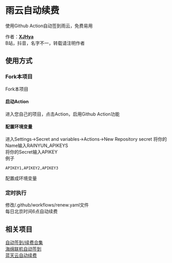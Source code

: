# 雨云自动续费

使用Github Action自动签到雨云，免费易用<br>

作者：**[XJHya](https://github.com/xjh2009)**<br>
B站，抖音，名字不一，转载请注明作者<br>

## 使用方式

### Fork本项目
Fork本项目<br>
#### 启动Action
进入您自己的项目，点击Action，启用Github Action功能<br>
#### 配置环境变量
进入Settings->Secret and variables->Actions->New Repository secret
将你的Name输入RAINYUN_APIKEYS<br>
将你的Secret输入APIKEY<br>
例子
```
APIKEY1,APIKEY2,APIKEY3
```
配置成环境变量

### 定时执行
修改/.github/workflows/renew.yaml文件 <br>
每日北京时间6点自动续费<br>

## 相关项目
[自动签到/续费合集](https://github.com/xjh2009/all-sign-renew)<br>
[海绵联机自动签到](https://github.com/xjh2009/hmmc-renew)<br>
[蓝天云自动续费](https://github.com/xjh2009/lty-renew)<br>
